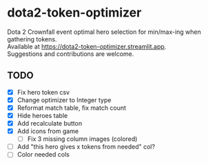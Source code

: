 # dota2-token-optimizer

Dota 2 Crownfall event optimal hero selection for min/max-ing when gathering tokens.  
Available at <https://dota2-token-optimizer.streamlit.app>.  
Suggestions and contributions are welcome.

## TODO

- [x] Fix hero token csv
- [x] Change optimizer to Integer type
- [x] Reformat match table, fix match count
- [x] Hide heroes table
- [x] Add recalculate button
- [x] Add icons from game
  - [ ] Fix 3 missing column images (colored)
- [ ] Add "this hero gives x tokens from needed" col?
- [ ] Color needed cols
